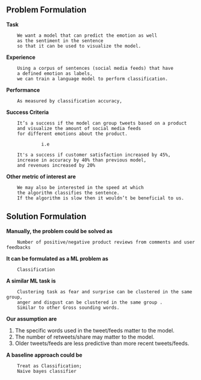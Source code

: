 ## Problem Formulation 

**Task**

		We want a model that can predict the emotion as well 
		as the sentiment in the sentence 
		so that it can be used to visualize the model.

**Experience** 

		Using a corpus of sentences (social media feeds) that have 
		a defined emotion as labels, 
		we can train a language model to perform classification.

**Performance**

		As measured by classification accuracy, 

**Success Criteria**

		It’s a success if the model can group tweets based on a product 
		and visualize the amount of social media feeds
		for different emotions about the product.
                
                 i.e 

		It's a success if customer satisfaction increased by 45%,
		increase in accuracy by 40% than previous model, 
		and revenues increased by 20%

**Other metric of interest are**

		We may also be interested in the speed at which
		the algorithm classifies the sentence. 
		If the algorithm is slow then it wouldn’t be beneficial to us.

## Solution Formulation 

**Manually, the problem could be solved as**

		Number of positive/negative product reviews from comments and user feedbacks

**It can be formulated as a ML problem as**

		Classification

**A similar ML task is**

		Clustering task as fear and surprise can be clustered in the same group,
		anger and disgust can be clustered in the same group .
		Similar to other Gross sounding words.

**Our assumption are** 
1. The specific words used in the tweet/feeds matter to the model.
2. The number of retweets/share may matter to the model.
3. Older tweets/feeds are less predictive than more recent tweets/feeds.

**A baseline approach could be**

		Treat as Classification; 
		Naive bayes classifier


